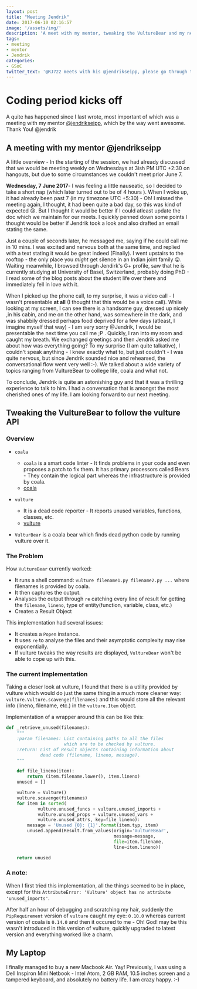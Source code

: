 ```yaml
---
layout: post
title: "Meeting Jendrik"
date: 2017-06-10 02:16:57
image: '/assets/img/'
description: 'A meet with my mentor, tweaking the VultureBear and my new Laptop. Ahh, perfect.'
tags:
- meeting
- mentor
- Jendrik
categories:
- GSoC
twitter_text: '@RJ722 meets with his @jendrikseipp, please go through the full story. :-)'
---
```


# Coding period kicks off

A quite has happened since I last wrote, most important of which was a meeting with my mentor [@jendrikseipp](https://github.com/jendrikseipp), which by the way went awesome. Thank You! @jendrik

## A meeting with my mentor @jendrikseipp

A little overview - In the starting of the session, we had already discussed
that we would be meeting weekly on Wednesdays at 3ish PM UTC +2:30 on
hangouts, but due to some circumstances we couldn't meet prior June 7.

**Wednesday, 7 June 2017**- I was feeling a little nauseatic, so I decided to take a short nap (which later turned out to be of 4 hours ). When I woke up, it had already been past 7 (in my timezone UTC +5:30) - Oh! I missed the meeting again, I thought, it had been quite a bad day, so this was kind of expected :cry:. But I thought it would be better if I could atleast update the doc which we maintain for our meets. I quickly penned down some points I thought would be better if Jendrik took a look and also drafted an email stating the same.

Just a couple of seconds later, he messaged me, saying if he could call me in 10 mins. I was excited and nervous both at the same time, and replied with a text stating it would be great indeed (Finally). I went upstairs to the rooftop - the only place you *might* get silence in an Indian joint family :stuck_out_tongue_winking_eye:. Waiting meanwhile, I browsed through Jendirk's G+ profile, saw that he is currently studying at University of Basel, Switzerland, probably doing PhD - I read some of the blog posts about the student life over there and immediately fell in love with it.

When I picked up the phone call, to my surprise, it was a video call - I wasn't presentable **at all** (I thought that this would be a voice call). While looking at my screen, I can see there is a handsome guy, dressed up nicely ,in his cabin, and me on the other hand, was somewhere in the dark, and was shabbily dressed perhaps food deprived for a few days (atleast, I imagine myself that way) - I am very sorry @Jendrik, I would be presentable the next time you call me ;P . Quickly, I ran into my room and caught my breath. We exchanged greetings and then Jendrik asked me about how was everything going? To my surprise (I am quite talkative), I couldn't speak anything - I knew exactly what to, but just couldn't - I was quite nervous, but since Jendrik sounded nice and rehearsed, the conversational flow went very well :-). We talked about a wide variety of topics ranging from VultureBear to college life, coala and what not. 

To conclude, Jendrik is quite an astonishing guy and that it was a thrilling experience to talk to him. I had a conversation that is amongst the most cherished ones of my life. I am looking forward to our next meeting.

## Tweaking the VultureBear to follow the vulture API

### Overview

* `coala`
    *  `coala` is a smart code linter - It finds problems in your code and even proposes a patch to fix them. It has primary processors called Bears - They contain the logical part whereas the infrastructure is provided by coala.
    * [coala](https://coala.io)


* `vulture`
    * It is a dead code reporter - It reports unused variables, functions, classes, etc.
    * [vulture](https://github.com/jendrikseipp/vulture)

* `VulturBear` is a coala bear which finds dead python code by running vulture over it.



### The Problem

How `VultureBear` currently worked:
* It runs a shell command: `vulture filename1.py filename2.py ...` where filenames is provided by coala.
* It then captures the output.
* Analyses the output through `re` catching every line of result for getting the `filename`, `lineno`, type of entity(function, variable, class, etc.)
* Creates a Result Object

This implementation had several issues:
* It creates a `Popen` instance.
* It uses `re` to analyse the files and their asymptotic complexity may rise exponentially.
* If vulture tweaks the way results are displayed, `VultureBear` won't be able to cope up with this.

### The current implementation

Taking a closer look at vulture, I found that there is a utility provided by vulture which would do just the same thing in a much more cleaner way:
`vulture.Vulture.scavenge(filenames)` and this would store all the relevant info (lineno, filename, etc.) in the `vulture.Item` object.

Implementation of a wrapper around this can be like this:
```python
def _retrieve_unused(filenames):
    """
    :param filenames: List containing paths to all the files
                      which are to be checked by vulture.
    :return: List of Result objects containing information about
             dead code (filename, lineno, message).
    """

    def file_lineno(item):
        return (item.filename.lower(), item.lineno)
    unused = []

    vulture = Vulture()
    vulture.scavenge(filenames)
    for item in sorted(
            vulture.unused_funcs + vulture.unused_imports +
            vulture.unused_props + vulture.unused_vars +
            vulture.unused_attrs, key=file_lineno):
        message = 'Unused {0}: {1}'.format(item.typ, item)
        unused.append(Result.from_values(origin='VultureBear',
                                         message=message,
                                         file=item.filename,
                                         line=item.lineno))

    return unused

```

### A note:

When I first tried this implementation, all the things seemed to be in place, except for this `AttributeError: 'Vulture' object has no attribute 'unused_imports'`.

After half an hour of debugging and scratching my hair, suddenly the `PipRequirement` version of `vulture` caught my eye: `0.10.0` whereas current version of coala is `0.14.0` and then it occured to me - Oh! God! may be this wasn't introduced in this version of vulture, quickly upgraded to latest version and everything worked like a charm.

## My Laptop
 
I finally managed to buy a new Macbook Air. Yay!
Previously, I was using a Dell Inspiron Mini Netbook - Intel Atom, 2 GB RAM, 10.5 inches screen and a tampered keyboard, and absolutely no battery life.
I am crazy happy. :-)
